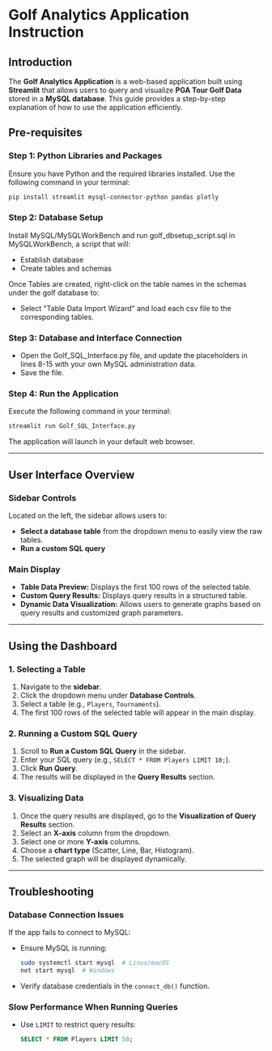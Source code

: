 # Golf Analytics Application Instruction

## Introduction
The **Golf Analytics Application** is a web-based application built using **Streamlit** that allows users to query and visualize **PGA Tour Golf Data** stored in a **MySQL database**. This guide provides a step-by-step explanation of how to use the application efficiently.


## Pre-requisites
### **Step 1: Python Libraries and Packages**
Ensure you have Python and the required libraries installed. Use the following command in your terminal:
```bash
pip install streamlit mysql-connector-python pandas plotly
```

### **Step 2: Database Setup**
Install MySQL/MySQLWorkBench and run golf_dbsetup_script.sql in MySQLWorkBench, a script that will:
- Establish database
- Create tables and schemas

Once Tables are created, right-click on the table names in the schemas under the golf database to:
- Select "Table Data Import Wizard" and load each csv file to the corresponding tables.

### **Step 3: Database and Interface Connection**
- Open the Golf_SQL_Interface.py file, and update the placeholders in lines 8-15 with your own MySQL administration data.
- Save the file.

### **Step 4: Run the Application**
Execute the following command in your terminal:
```bash
streamlit run Golf_SQL_Interface.py
```

The application will launch in your default web browser.

---

## User Interface Overview
### **Sidebar Controls**
Located on the left, the sidebar allows users to:
- **Select a database table** from the dropdown menu to easily view the raw tables.
- **Run a custom SQL query**

### **Main Display**
- **Table Data Preview:** Displays the first 100 rows of the selected table.
- **Custom Query Results:** Displays query results in a structured table.
- **Dynamic Data Visualization:** Allows users to generate graphs based on query results and customized graph parameters.

---

## Using the Dashboard
### **1. Selecting a Table**
1. Navigate to the **sidebar**.
2. Click the dropdown menu under **Database Controls**.
3. Select a table (e.g., `Players`, `Tournaments`).
4. The first 100 rows of the selected table will appear in the main display.

### **2. Running a Custom SQL Query**
1. Scroll to **Run a Custom SQL Query** in the sidebar.
2. Enter your SQL query (e.g., `SELECT * FROM Players LIMIT 10;`).
3. Click **Run Query**.
4. The results will be displayed in the **Query Results** section.

### **3. Visualizing Data**
1. Once the query results are displayed, go to the **Visualization of Query Results** section.
2. Select an **X-axis** column from the dropdown.
3. Select one or more **Y-axis** columns.
4. Choose a **chart type** (Scatter, Line, Bar, Histogram).
5. The selected graph will be displayed dynamically.


---

## Troubleshooting
### **Database Connection Issues**
If the app fails to connect to MySQL:
- Ensure MySQL is running:
  ```bash
  sudo systemctl start mysql  # Linux/macOS
  net start mysql  # Windows
  ```
- Verify database credentials in the `connect_db()` function.

### **Slow Performance When Running Queries**
- Use `LIMIT` to restrict query results:
  ```sql
  SELECT * FROM Players LIMIT 50;
  ```


